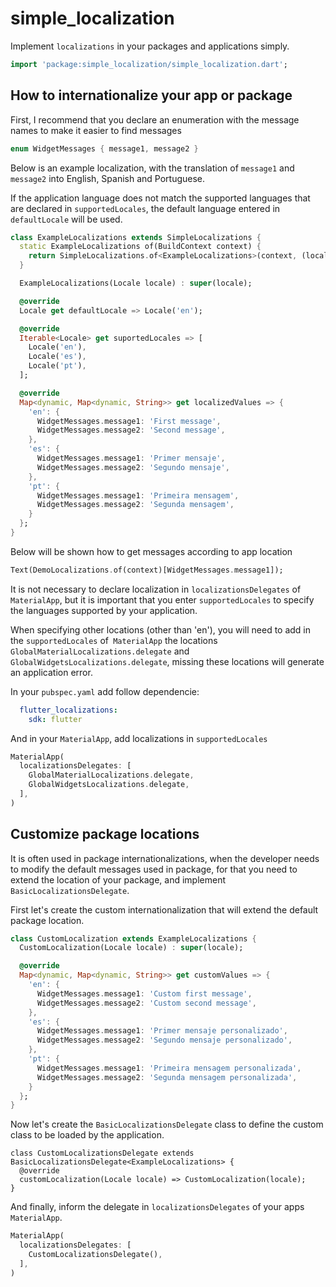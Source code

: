 # simple_localization

Implement `localizations` in your packages and applications simply.

```dart
import 'package:simple_localization/simple_localization.dart';
```

## How to internationalize your app or package

First, I recommend that you declare an enumeration with the message names to make it easier to find messages

```dart
enum WidgetMessages { message1, message2 }
```

Below is an example localization, with the translation of `message1` and` message2` into English, Spanish and Portuguese.

If the application language does not match the supported languages that are declared in `supportedLocales`, the default language entered in` defaultLocale` will be used.

```dart
class ExampleLocalizations extends SimpleLocalizations {
  static ExampleLocalizations of(BuildContext context) {
    return SimpleLocalizations.of<ExampleLocalizations>(context, (locale) => ExampleLocalizations(locale));
  }

  ExampleLocalizations(Locale locale) : super(locale);

  @override
  Locale get defaultLocale => Locale('en');

  @override
  Iterable<Locale> get suportedLocales => [
    Locale('en'),
    Locale('es'),
    Locale('pt'),
  ];

  @override
  Map<dynamic, Map<dynamic, String>> get localizedValues => {
    'en': {
      WidgetMessages.message1: 'First message',
      WidgetMessages.message2: 'Second message',
    },
    'es': {
      WidgetMessages.message1: 'Primer mensaje',
      WidgetMessages.message2: 'Segundo mensaje',
    },
    'pt': {
      WidgetMessages.message1: 'Primeira mensagem',
      WidgetMessages.message2: 'Segunda mensagem',
    }
  };
}
```

Below will be shown how to get messages according to app location

```dart
Text(DemoLocalizations.of(context)[WidgetMessages.message1]);
```

It is not necessary to declare localization in `localizationsDelegates` of `MaterialApp`, but it is important that you enter `supportedLocales` to specify the languages supported by your application.

When specifying other locations (other than 'en'), you will need to add in the `supportedLocales` of` MaterialApp` the locations `GlobalMaterialLocalizations.delegate` and` GlobalWidgetsLocalizations.delegate`, missing these locations will generate an application error.

In your `pubspec.yaml` add follow dependencie:

```yaml
  flutter_localizations:
    sdk: flutter
```

And in your `MaterialApp`, add localizations in `supportedLocales`

```dart
MaterialApp(
  localizationsDelegates: [
    GlobalMaterialLocalizations.delegate,
    GlobalWidgetsLocalizations.delegate,
  ],
)
```

## Customize package locations

It is often used in package internationalizations, when the developer needs to modify the default messages used in package, for that you need to extend the location of your package, and implement `BasicLocalizationsDelegate`.

First let's create the custom internationalization that will extend the default package location.

```dart
class CustomLocalization extends ExampleLocalizations {
  CustomLocalization(Locale locale) : super(locale);

  @override
  Map<dynamic, Map<dynamic, String>> get customValues => {
    'en': {
      WidgetMessages.message1: 'Custom first message',
      WidgetMessages.message2: 'Custom second message',
    },
    'es': {
      WidgetMessages.message1: 'Primer mensaje personalizado',
      WidgetMessages.message2: 'Segundo mensaje personalizado',
    },
    'pt': {
      WidgetMessages.message1: 'Primeira mensagem personalizada',
      WidgetMessages.message2: 'Segunda mensagem personalizada',
    }
  };
}
```

Now let's create the `BasicLocalizationsDelegate` class to define the custom class to be loaded by the application.

```
class CustomLocalizationsDelegate extends BasicLocalizationsDelegate<ExampleLocalizations> {
  @override
  customLocalization(Locale locale) => CustomLocalization(locale);
}
```

And finally, inform the delegate in `localizationsDelegates` of your apps `MaterialApp`.

```dart
MaterialApp(
  localizationsDelegates: [
    CustomLocalizationsDelegate(),
  ],
)
```